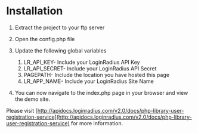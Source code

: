 # Installation

1. Extract the project to your ftp server
2. Open the config.php file
3. Update the following global variables
	1. LR_API_KEY- Include your LoginRadius API Key
	2. LR_API_SECRET- Include your LoginRadius API Secret
	3. PAGEPATH- Include the location you have hosted this page
	4. LR_APP_NAME- Include your LoginRadius Site Name


4. You can now navigate to the index.php page in your browser and view the demo site. 


Please visit [http://apidocs.loginradius.com/v2.0/docs/php-library-user-registration-service](http://apidocs.loginradius.com/v2.0/docs/php-library-user-registration-service) for more information.


